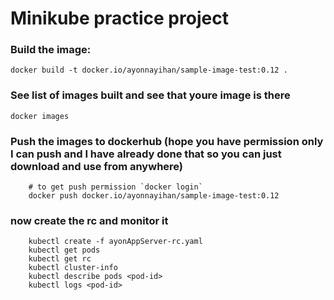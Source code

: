 # Minikube practice project



### Build the image:
	docker build -t docker.io/ayonnayihan/sample-image-test:0.12 .
### See list of images built and see that youre image is there
	docker images
### Push the images to dockerhub (hope you have permission only I can push and I have already done that so you can just download and use from anywhere)
```
	# to get push permission `docker login`
	docker push docker.io/ayonnayihan/sample-image-test:0.12 
```
### now create the rc and monitor it
```
	kubectl create -f ayonAppServer-rc.yaml
	kubectl get pods
	kubectl get rc
	kubectl cluster-info
	kubectl describe pods <pod-id>
	kubectl logs <pod-id>
```

